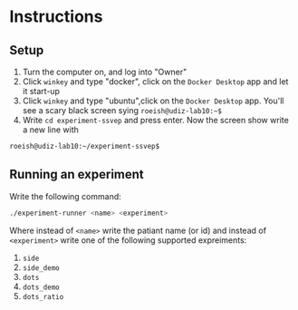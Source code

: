 # Instructions
## Setup
1. Turn the computer on, and log into "Owner"
1. Click `winkey` and type "docker", click on the `Docker Desktop` app and let it start-up
1. Click `winkey` and type "ubuntu",click on the `Docker Desktop` app. You'll see a scary black screen sying `roeish@udiz-lab10:~$`
1. Write `cd experiment-ssvep` and press enter. Now the screen show write a new line with
```bash
roeish@udiz-lab10:~/experiment-ssvep$
```
## Running an experiment
Write the following command:
```bash
./experiment-runner <name> <experiment>
```
Where instead of `<name>` write the patiant name (or id) and instead of `<experiment>` write one of the following supported expreiments:
1. `side`
1. `side_demo`
1. `dots`
1. `dots_demo`
1. `dots_ratio`